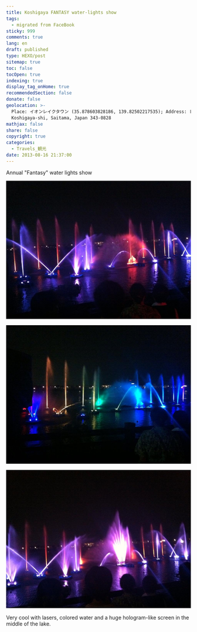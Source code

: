 ```yaml
---
title: Koshigaya FANTASY water-lights show
tags:
  - migrated from FaceBook
sticky: 999
comments: true
lang: en
draft: published
type: HEXO/post
sitemap: true
toc: false
tocOpen: true
indexing: true
display_tag_onHome: true
recommendedSection: false
donate: false
geolocation: >-
  Place: イオンレイクタウン (35.878603828186, 139.82502217535); Address: レイクタウン3-1-1,
  Koshigaya-shi, Saitama, Japan 343-0828
mathjax: false
share: false
copyright: true
categories:
  - Travels_観光
date: 2013-08-16 21:37:00
---
```


 Annual "Fantasy" water lights show

 ![](./Koshigaya-FANTASY-water-lights-show/1011629_503939656358574_1557453713_n_503939656358574.jpg)

 ![](./Koshigaya-FANTASY-water-lights-show/1150182_503939569691916_100577709_n_503939569691916.jpg)

 ![](./Koshigaya-FANTASY-water-lights-show/601438_503939623025244_1218371725_n_503939623025244.jpg)
 
 Very cool with lasers, colored water and a huge hologram-like screen in the middle of the lake.